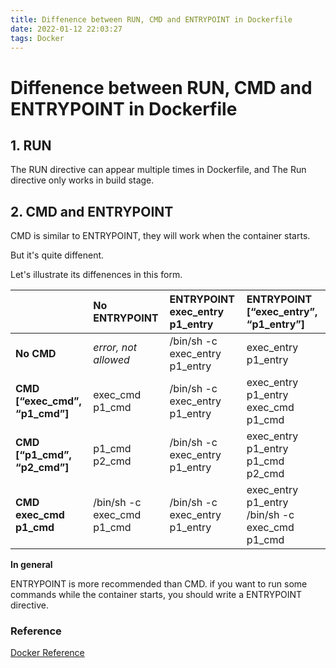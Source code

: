 ```yaml
---
title: Diffenence between RUN, CMD and ENTRYPOINT in Dockerfile
date: 2022-01-12 22:03:27
tags: Docker
---
```


# Diffenence between RUN, CMD and ENTRYPOINT in Dockerfile

## 1. RUN

The RUN directive can appear multiple times in Dockerfile, and The Run directive only works in build stage.

## 2. CMD and ENTRYPOINT

CMD is similar to ENTRYPOINT, they will work when the container starts. 

But it's quite diffenent.

Let's illustrate its diffenences in this form.

|                                | No ENTRYPOINT              | ENTRYPOINT exec_entry p1_entry | ENTRYPOINT [“exec_entry”, “p1_entry”]          |
| :----------------------------- | :------------------------- | :----------------------------- | :--------------------------------------------- |
| **No CMD**                     | *error, not allowed*       | /bin/sh -c exec_entry p1_entry | exec_entry p1_entry                            |
| **CMD [“exec_cmd”, “p1_cmd”]** | exec_cmd p1_cmd            | /bin/sh -c exec_entry p1_entry | exec_entry p1_entry exec_cmd p1_cmd            |
| **CMD [“p1_cmd”, “p2_cmd”]**   | p1_cmd p2_cmd              | /bin/sh -c exec_entry p1_entry | exec_entry p1_entry p1_cmd p2_cmd              |
| **CMD exec_cmd p1_cmd**        | /bin/sh -c exec_cmd p1_cmd | /bin/sh -c exec_entry p1_entry | exec_entry p1_entry /bin/sh -c exec_cmd p1_cmd |

**In general**

ENTRYPOINT is more recommended than CMD. if you want to run some commands while the container starts, you should write a ENTRYPOINT directive.

### Reference

[Docker Reference](https://docs.docker.com/engine/reference/builder/#cmd)

